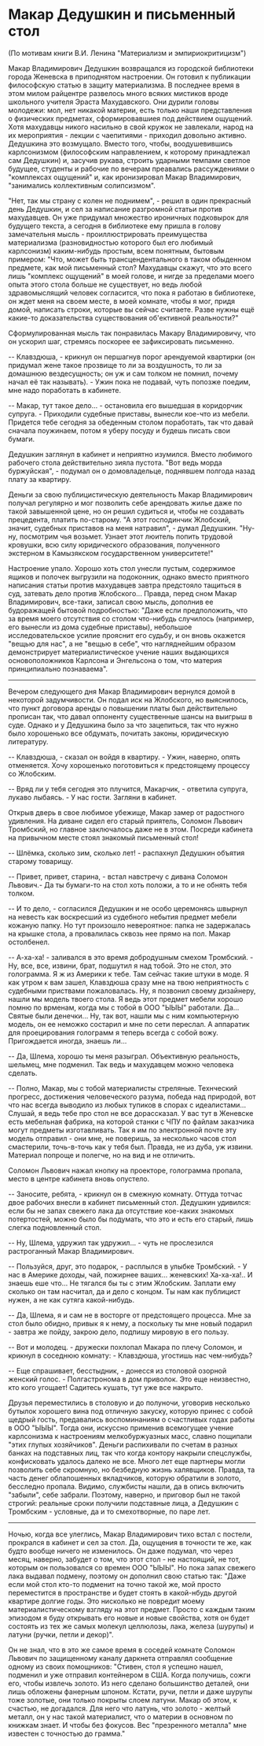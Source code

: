 # Макар Дедушкин и письменный стол

(По мотивам книги В.И. Ленина "Материализм и эмпириокритицизм")

Макар Владимирович Дедушкин возвращался из городской библиотеки города Женевска в приподнятом настроении. Он готовил к публикации философскую статью в защиту материализма. В последнее время в этом милом райцентре развелось много всяких мистиков вроде школьного учителя Эраста Махудавского. Они дурили головы молодежи: мол, нет никакой материи, есть только наши представления о физических предметах, сформировавшиея под действием ощущений. Хотя махудавцы никого насильно в свой кружок не завлекали, народ на их мероприятия - лекции с чаепитиями - приходил довольно активно. Дедушкина это возмущало. Вместо того, чтобы, воодушевившись карлсонизмом (философским направлением, к которому принадлежал сам Дедушкин) и, засучив рукава, строить ударными темпами светлое будущее, студенты и рабочие по вечерам преавались рассуждениями о "комплексах ощущений" и, как иронизировал Макар Владимирович, "занимались коллективным солипсизмом".

"Нет, так мы страну с колен не поднимем", - решил в один прекрасный день Дедушкин, и сел за написание разгромной статьи против махудавцев. Он уже придумал множество ироничных подковырок для будущего текста, а сегодня в библиотеке ему пришла в голову замечательня мысль - проиллюстрировать преимущества материализма (разновидностью которого был его любимый карлсонизм) каким-нибудь простым, всем понятным, бытовым примером: "Что, может быть трансцендентального в таком обыденном предмете, как мой письменный стол? Махудавцы скажут, что это всего лишь "комплекс ощущений" в моей голове, и нигде за пределами моего опыта этого стола больше не существует, но ведь любой здравомыслящий человек согласится, что пока я работаю в библиотеке, он ждет меня на своем месте, в моей комнате, чтобы я мог, придя домой, написать строки, которые вы сейчас считаете. Разве нужны ещё какие-то доказательства существования об'ективной реальности?"

Сформулированная мысль так понравилась Макару Владимировичу, что он ускорил шаг, стремясь поскорее ее зафиксировать письменно. 

-- Клавздюша, - крикнул он першагнув порог арендуемой квартирки (он придумал жене такое прозвище то ли за воздушность, то ли за домашнюю вездесущность; он уж и сам толком не помнил, почему начал её так называть). - Ужин пока не подавай,  чуть попозже поедим, мне надо поработать в  кабинете.

-- Макар, тут такое дело... - остановила его вышедшая в коридорчик супруга. - Приходили судебные приставы, вынесли кое-что из мебели. Придется тебе сегодня за обеденным столом поработать, так что давай сначала поужинаем, потом я уберу посуду и будешь писать свои бумаги.

Дедушкин заглянул в кабинет и неприятно изумился. Вместо любимого рабочего стола действительно зияла пустота. "Вот ведь морда буржуйская", - подумал он о домовладельце, поднявшем полгода назад плату за квартиру. 

Деньги за свою публицистическую деятельность Макар Владимирович получал регулярно и мог позволить себе арендовать жилье даже по такой завышенной  цене, но он решил судиться и, чтобы не создавать прецедента, платить по-старому. "А этот господинчик Жлобский, значит, судебных приставов на меня натравил", - думал Дедушкин. "Ну-ну, посмотрим чья возьмет. Узнает этот люитель попить трудовой кровушки, всю силу юридического образования, полученного экстерном в Камызякском государственном университете!"

Настроение упало. Хорошо хоть стол унесли пустым, содержимое ящиков и полочек выгрузили на подоконник, однако вместо приятного написания статьи против махудавцев завтра предстояло тащиться в суд, затевать дело против Жлобского... Правда, перед сном Макар Владимирович, все-таки, записал свою мысль, дополнив ее будоражащей бытовой подробностью: "Даже если предположить, что за время моего отсутствия со столом что-нибудь случилось (например, его вынесли из дома судебные приставы), небольшое исследовательское усилие прояснит его судьбу, и он вновь окажется "вещью для нас", а не "вещью в себе", что нагляднейшим образом демонстрирует материалистическое учение наших выдающихся основоположников Карлсона и Энгельсона о том, что материя принципиально познаваема".

* * *

Вечером следующего дня Макар Владимирович вернулся домой в некоторой задумчивости. Он подал иск на Жлобского, но выяснилось, что пункт договора аренды о повышении платы был действительно прописан так, что давал оппоненту существенные шансы на выигрыш в суде. Однако и у Дедушкина было за что зацепиться, так что нужно было хорошенько все обдумать, почитать законы, юридическую литературу. 

-- Клавздюша, - сказал он войдя в квартиру. - Ужин, наверно, опять отменяется. Хочу хорошенько поготовиться к предстоящему процессу со Жлобским.  

-- Вряд ли у тебя сегодня это плучится, Макарчик, - ответила супруга,  лукаво лыбаясь. - У нас гости. Загляни в кабинет.

Открыв дверь в свое любимое убежище, Макар замер от радостного удивления. На диване сидел его старый приятель, Соломон Львович Тромбский, но главное заключалось даже не в этом. Посреди кабинета на привычном месте стоял знакомый письменный стол! 

-- Шлёмка, сколько зим, сколько лет! - распахнул Дедушкин объятия старому товарищу.

-- Привет, привет, старина, - встал навстречу с дивана Соломон Львович.- Да ты бумаги-то на стол хоть положи, а то и не обнять тебя толком.

-- И то дело, - согласился Дедушкин и не особо церемонясь швырнул на невесть как воскресший из судебного небытия предмет мебели кожаную папку. Но тут произошло невероятное: папка не задержалась на крышке стола, а провалилась сквозь нее прямо на пол. Макар остолбенел.

-- А-ха-ха! - заливался в это время добродушным смехом Тромбский. - Ну, все, все, извини, брат, подшутил я над тобой. Это не стол, это голограмма. Я ж из Америки к тебе. Там сейчас такие штуки в моде. Я как утром к вам зашел, Клавздюша сразу мне на твою неприятность с судебными приствами пожаловалась. Ну, я позвонил своему дизайнеру, нашли мы модель твоего стола. Я ведь этот предмет мебели хорошо помню по врменам, когда мы с тобой в ООО "ЫЫЫ" работали. Да... Святые были денечки... Ну, так вот, нашли мы с ним компьютерную модель, он ее неможко состарил и мне по сети переслал. А аппаратик для проецирования голограмм я теперь всегда с собой вожу. Пригождается иногда, знаешь ли...

-- Да, Шлема, хорошо ты меня разыграл. Объективную реальность, шельмец, мне подменил. Так ведь и махудавцем можно человека сделать.

-- Полно, Макар, мы с тобой материалисты стреляные. Технческий прогресс, достижения человеческого разума, победа над природой, вот что нас всегда выводило из любых тупиков в спорах с идеалистами... Слушай, я ведь тебе про стол не все дорассказал. У вас тут в Женевске есть мебельная фабрика, на которой станки с ЧПУ по файлам заказчика могут предметы изготавливать. Так я им по электронной почте эту модель отправил - они мне, не поверишь, за несколько часов стол смастерили, точь-в-точь как у тебя был. Правда, не из дуба, уж извини. Материал попроще и полегче, но на вид и не отличить.

Соломон Львович нажал кнопку на проекторе, голограмма пропала, место в центре кабинета вновь опустело.

-- Заносите, ребята, - крикнул он в смежную комнату. Оттуда тотчас двое рабочих внесли в кабинет письменный стол. Дедушкин удивился: если бы не запах свежего лака да отсутствие кое-каких знакомых потертостей, можно было бы подумать, что это и есть его старый, лишь слегка подновленный стол.

-- Ну, Шлема, удружил так удружил... - чуть не прослезился растроганный Макар Владимирович. 

-- Пользуйся, друг, это подарок, - расплылся в улыбке Тромбский. - У нас в Америке доходы, чай, пожирнее ваших... женевских! Ха-ха-ха!.. И знаешь еше что... Не тягался бы ты с этим Жлобским. Заплати ему сколько он там насчитал, да и дело с концом. Ты нам как публицист нужен, а не как сутяга какой-нибудь.

-- Да, Шлема, я и сам не в восторге от предстоящего процесса. Мне за стол было обидно, привык я к нему, а поскольку ты мне новый подарил - завтра же пойду, закрою дело, подпишу мировую в его пользу.

-- Вот и молодец. - дружески похлопал Макара по плечу Соломон, и крикнул в соседнюю комнату: - Клавздюша, угостишь нас чем-нибудь?

-- Еще спрашивает, бесстыдник, - донесся из столовой озорной женский голос. - Полгастронома в дом приволок. Это еще неизвестно, кто кого угощает! Садитесь кушать, тут уже все накрыто.

Друзья переместились в столовую и до полуночи, уговорив несколько бутылок хорошего вина под отличную закуску, которую принес с собой щедрый гость, предавались воспоминаниям о счастливых годах работы в ООО "ЫЫЫ". Тогда они, искуссно применив всемогущее учение карлсонизма к настроениям мелкобуржуазных масс, славно пощипали "этих глупых хозяйчиков". Деньги распихивали по счетам в разных банках на подставных лиц, так что когда контору накрыли спецслужбы, конфисковать удалось далеко не все. Много лет еще партнеры могли позволить себе скромную, но безбедную жизнь халявщиков. Правда, та часть денег облапошенных вкладчиков, которую обратили в золото, бесследно пропала. Видимо, службисты нашли, да в опись включить "забыли", себе забрали. Поэтому, наверно, и приговор был не такой строгий:  реальные сроки получили подставные лица, а Дедушкин с Тромбским - условные, да и то смехотворные, по паре лет.

* * *

Ночью, когда все улеглись, Макар Владимирович тихо встал с постели, прокрался в кабинет и сел за стол. Да, ощущения в точности те же, как будто вообще ничего не изменилось. Он даже подумал, что через месяц, наверно, забудет о том, что этот стол - не настоящий, не тот, которым он пользовался со времен ООО "ЫЫЫ". Но пока запах свежего лака выдавал подмену, поэтому он дополнил свою статью так: "Даже если мой стол кто-то подменит на точно такой же, мой просто переместится в пространстве и будет стоять в какой-нбудь другой квартире долгие годы. Это нисколько не повредит моему материалистическому взгляду на этот предмет. Просто с каждым таким эпизодом я буду открывать его новые и новые свойства, хотя он будет состоять из тех же самых молекул целлюлозы, лака, железа (шурупы) и латуни (ручки, петли и декор)".

Он не знал, что в это же самое время в соседей комнате Соломон Львович по защищенному каналу даркнета отправлял сообщение одному из своих помощников: "Стивен, стол я успешно нашел, подменил и уже отправил контейнером в США. Когда получишь, сожги его, чтобы извлечь золото. Из него сделано большинство деталей, они лишь обложены фанерным шпоном. Кстати, ручи, петли и даже шурупы тоже золотые, они только покрыты слоем латуни. Макар об этом, к счастью, не догадался. Для него что латунь, что золото - желтый металл, он у нас такой материалист, что о материи в основном по книжкам знает. И чтобы без фокусов. Вес "презренного металла" мне известен с точностью до грамма."
